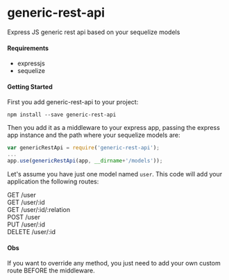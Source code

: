 # generic-rest-api
Express JS generic rest api based on your sequelize models


#### Requirements

* expressjs
* sequelize

#### Getting Started

First you add generic-rest-api to your project:

```shell
npm install --save generic-rest-api
```

Then you add it as a middleware to your express app, passing the express app instance and the path where your sequelize models are:

```javascript
var genericRestApi = require('generic-rest-api');
...
app.use(genericRestApi(app, __dirname+'/models'));
```

Let's assume you have just one model named `user`. This code will add your application the following routes:

GET /user  
GET /user/:id  
GET /user/:id/:relation  
POST /user  
PUT /user/:id  
DELETE /user/:id  


#### Obs

If you want to override any method, you just need to add your own custom route BEFORE the middleware.
